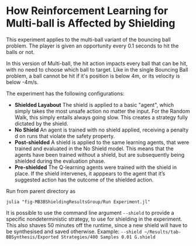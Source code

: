 # How Reinforcement Learning for Multi-ball is Affected by Shielding

This experiment applies to the multi-ball variant of the bouncing ball problem. The player is given an opportunity every 0.1 seconds to hit the balls or not. 

In this version of Multi-ball, the hit action impacts every ball that can be hit, with no need to choose which ball to target. Like in the single Bouncing Ball problem, a ball cannot be hit if it's position is below 4m, or its velocity is below -4m/s.

The experiment has the following configurations:

- **Shielded Layabout** The shield is applied to a basic "agent", which simply takes the most unsafe action no matter the input. For the Random Walk, this simply entails always going slow. This creates a strategy fully dictated by the shield. 
- **No Shield** An agent is trained with no shield applied, receiving a penalty d on runs that violate the safety property. 
- **Post-shielded** A shield is applied to the same learning agents, that were trained and evaluated in the No Shield model. This means that the agents have been trained without a shield, but are subsequently being shielded during the evaluation phase. 
- **Pre-shielded** The Q-learning agents were trained with the shield in place. If the shield intervenes, it apppears to the agent that it’s suggested action has the outcome of the shielded action.

Run from parent directory as 

	julia "fig-MB3BShieldingResultsGroup/Run Experiment.jl"



It is possible to use the command line argument `--shield` to provide a specific nondeterministic strategy, to use for shielding in the experiment. 
This also shaves 50 minutes off the runtime, since a new shield will have to be synthesised and saved otherwise. 
Example: `--shield ~/Results/tab-BBSynthesis/Exported Strategies/400 Samples 0.01 G.shield`
